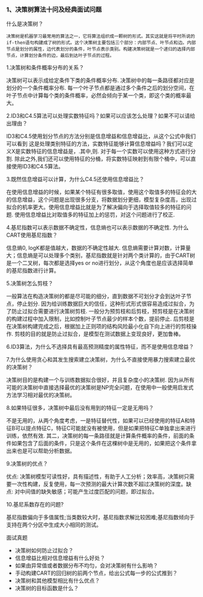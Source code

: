 ### 1、决策树算法十问及经典面试问题
什么是决策树？
~~~~
决策树是机器学习最常用的算法之一，它将算法组织成一颗树的形式。其实这就是将平时所说的if-then语句构建成了树的形式。这个决策树主要包括三个部分：内部节点、叶节点和边。内部节点是划分的属性，边代表划分的条件，叶节点表示类别。构建决策树就是一个递归的选择内部节点，计算划分条件的边，最后到达叶子节点的过程。
~~~~


1.决策树和条件概率分布的关系？

决策树可以表示成给定条件下类的条件概率分布. 决策树中的每一条路径都对应是划分的一个条件概率分布. 每一个叶子节点都是通过多个条件之后的划分空间，在叶子节点中计算每个类的条件概率，必然会倾向于某一个类，即这个类的概率最大。

2.ID3和C4.5算法可以处理实数特征吗？如果可以应该怎么处理？如果不可以请给出理由？

ID3和C4.5使用划分节点的方法分别是信息增益和信息增益比，从这个公式中我们可以看到 这是处理类别特征的方法，实数特征能够计算信息增益吗？我们可以定义X是实数特征的信息增益是，.其中,则. 对于每一个实数可以使用这种方式进行分割. 除此之外,我们还可以使用特征的分桶，将实数特征映射到有限个桶中，可以直接使用ID3和C4.5算法。

3.既然信息增益可以计算，为什么C4.5还使用信息增益比？

在使用信息增益的时候，如果某个特征有很多取值，使用这个取值多的特征会的大的信息增益，这个问题是出现很多分支，将数据划分更细，模型复杂度高，出现过拟合的机率更大。使用信息增益比就是为了解决偏向于选择取值较多的特征的问题. 使用信息增益比对取值多的特征加上的惩罚，对这个问题进行了校正.

4.基尼指数可以表示数据不确定性，信息熵也可以表示数据的不确定性. 为什么CART使用基尼指数？

信息熵0, logK都是值越大，数据的不确定性越大. 信息熵需要计算对数，计算量大；信息熵是可以处理多个类别，基尼指数就是针对两个类计算的，由于CART树是一个二叉树，每次都是选择yes or no进行划分，从这个角度也是应该选择简单的基尼指数进行计算。

5.决策树怎么剪枝？

一般算法在构造决策树的都是尽可能的细分，直到数据不可划分才会到达叶子节点，停止划分. 因为给训练数据巨大的信任，这种形式形式很容易造成过拟合，为了防止过拟合需要进行决策树剪枝. 一般分为预剪枝和后剪枝，预剪枝是在决策树的构建过程中加入限制，比如控制叶子节点最少的样本个数，提前停止. 后剪枝是在决策树构建完成之后，根据加上正则项的结构风险最小化自下向上进行的剪枝操作. 剪枝的目的就是防止过拟合，是模型在测试数据上变现良好，更加鲁棒。

6.ID3算法，为什么不选择具有最高预测精度的属性特征，而不是使用信息增益？

7.为什么使用贪心和其发生搜索建立决策树，为什么不直接使用暴力搜索建立最优的决策树？

决策树目的是构建一个与训练数据拟合很好，并且复杂度小的决策树. 因为从所有可能的决策树中直接选择最优的决策树是NP完全问题，在使用中一般使用启发式方法学习相对最优的决策树。

8.如果特征很多，决策树中最后没有用到的特征一定是无用吗？

不是无用的，从两个角度考虑，一是特征替代性，如果可以已经使用的特征A和特征B可以提点特征C，特征C可能就没有被使用，但是如果把特征C单独拿出来进行训练，依然有效. 其二，决策树的每一条路径就是计算条件概率的条件，前面的条件如果包含了后面的条件，只是这个条件在这棵树中是无用的，如果把这个条件拿出来也是可以帮助分析数据。

9.决策树的优点？

优点: 决策树模型可读性好，具有描述性，有助于人工分析；效率高，决策树只需要一次性构建，反复使用，每一次预测的最大计算次数不超过决策树的深度。缺点: 对中间值的缺失敏感；可能产生过度匹配的问题，即过拟合。

10.基尼系数存在的问题?

基尼指数偏向于多值属性;当类数较大时，基尼指数求解比较困难;基尼指数倾向于支持在两个分区中生成大小相同的测试。

面试真题

- 决策树如何防止过拟合？
- 信息增益比相对信息增益有什么好处？
- 如果由异常值或者数据分布不均匀，会对决策树有什么影响？
- 手动构建CART的回归树的前两个节点，给出公式每一步的公式推到？
- 决策树和其他模型相比有什么优点？
- 决策树的目标函数是什么？